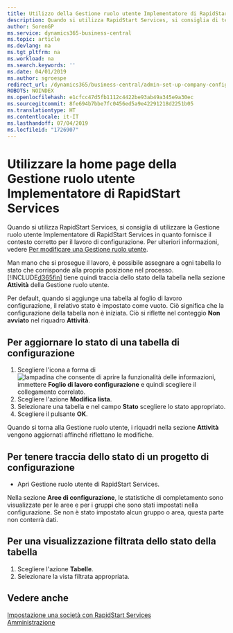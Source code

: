 ```yaml
---
title: Utilizzo della Gestione ruolo utente Implementatore di RapidStart Services | Documenti Microsoft
description: Quando si utilizza RapidStart Services, si consiglia di tener traccia del lavoro e utilizzare la Gestione ruolo utente Implementatore di RapidStart Services in quanto fornisce il contesto corretto per il lavoro di configurazione.
author: SorenGP
ms.service: dynamics365-business-central
ms.topic: article
ms.devlang: na
ms.tgt_pltfrm: na
ms.workload: na
ms.search.keywords: ''
ms.date: 04/01/2019
ms.author: sgroespe
redirect_url: /dynamics365/business-central/admin-set-up-company-configuration
ROBOTS: NOINDEX
ms.openlocfilehash: e1cfcc47d5fb1112c4422be93ab49a345e9a30ec
ms.sourcegitcommit: 8fe694b7bbe7fc0456ed5a9e42291218d2251b05
ms.translationtype: HT
ms.contentlocale: it-IT
ms.lasthandoff: 07/04/2019
ms.locfileid: "1726907"
---
```

# <a name="use-the-rapidstart-services-implementer-role-center"></a>Utilizzare la home page della Gestione ruolo utente Implementatore di RapidStart Services
Quando si utilizza RapidStart Services, si consiglia di utilizzare la Gestione ruolo utente Implementatore di RapidStart Services in quanto fornisce il contesto corretto per il lavoro di configurazione. Per ulteriori informazioni, vedere [Per modificare una Gestione ruolo utente](ui-change-basic-settings.md#to-change-role-center).

Man mano che si prosegue il lavoro, è possibile assegnare a ogni tabella lo stato che corrisponde alla propria posizione nel processo. [!INCLUDE[d365fin](includes/d365fin_md.md)] tiene quindi traccia dello stato della tabella nella sezione **Attività** della Gestione ruolo utente.  

Per default, quando si aggiunge una tabella al foglio di lavoro configurazione, il relativo stato è impostato come vuoto. Ciò significa che la configurazione della tabella non è iniziata. Ciò si riflette nel conteggio **Non avviato** nel riquadro **Attività**.  

## <a name="to-update-the-status-of-a-configuration-table"></a>Per aggiornare lo stato di una tabella di configurazione  
1.  Scegliere l'icona a forma di ![lampadina che consente di aprire la funzionalità delle informazioni](media/ui-search/search_small.png "Informazioni sull'operazione che si desidera eseguire"), immettere **Foglio di lavoro configurazione** e quindi scegliere il collegamento correlato.  
2.  Scegliere l'azione **Modifica lista**.  
3.  Selezionare una tabella e nel campo **Stato** scegliere lo stato appropriato.  
4.  Scegliere il pulsante **OK**.  

Quando si torna alla Gestione ruolo utente, i riquadri nella sezione **Attività** vengono aggiornati affinché riflettano le modifiche.  

## <a name="to-track-the-status-of-a-configuration-project"></a>Per tenere traccia dello stato di un progetto di configurazione  
- Apri Gestione ruolo utente di RapidStart Services.  

Nella sezione **Aree di configurazione**, le statistiche di completamento sono visualizzate per le aree e per i gruppi che sono stati impostati nella configurazione. Se non è stato impostato alcun gruppo o area, questa parte non conterrà dati.  

## <a name="to-see-a-filtered-view-of-table-status"></a>Per una visualizzazione filtrata dello stato della tabella  
1. Scegliere l'azione **Tabelle**.  
2. Selezionare la vista filtrata appropriata.  

## <a name="see-also"></a>Vedere anche  
[Impostazione una società con RapidStart Services](admin-set-up-a-company-with-rapidstart.md)  
[Amministrazione](admin-setup-and-administration.md)
